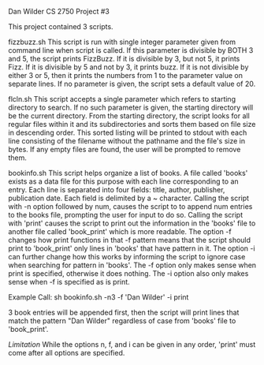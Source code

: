 Dan Wilder
CS 2750
Project #3

This project contained 3 scripts.

fizzbuzz.sh
  This script is run with single integer parameter given from command line when
  script is called. If this parameter is divisible by BOTH 3 and 5, the script 
  prints FizzBuzz. If it is divisible by 3, but not 5, it prints Fizz. If it
  is divisible by 5 and not by 3, it prints buzz. If it is not divisible by
  either 3 or 5, then it prints the numbers from 1 to the parameter value
  on separate lines. If no parameter is given, the script sets a default value 
  of 20. 

flcln.sh
  This script accepts a single parameter which refers to starting directory to
  search. If no such parameter is given, the starting directory will be the 
  current directory. From the starting directory, the script looks for all
  regular files within it and its subdirectories and sorts them based on file
  size in descending order. This sorted listing will be printed to stdout with
  each line consisting of the filename without the pathname and the file's size in bytes.
  If any empty files are found, the user will be prompted to remove them.

bookinfo.sh
  This script helps organize a list of books. A file called 'books' exists as a data file
  for this purpose with each line corresponding to an entry. Each line is separated into
  four fields: title, author, publisher, publication date. Each field is delimited by a ~ 
  character. Calling the script with -n option followed by num, causes the script to 
  to append num entries to the books file, prompting the user for input to do so. Calling
  the script with 'print' causes the script to print out the information in the 'books'
  file to another file called 'book_print' which is more readable. The option -f changes
  how print functions in that -f pattern means that the script should print to 'book_print'
  only lines in 'books' that have pattern in it. The option -i can further change how this
  works by informing the script to ignore case when searching for pattern in 'books'.
  The -f option only makes sense when print is specified, otherwise it does nothing. The 
  -i option also only makes sense when -f is specified as is print.

  Example Call:
  sh bookinfo.sh -n3 -f 'Dan Wilder' -i print

  3 book entries will be appended first, then the script will print lines that match the
  pattern "Dan Wilder" regardless of case from 'books' file to 'book_print'. 

  *Limitation*
   While the options n, f, and i can be given in any order, 'print' must come after all options 
   are specified.

